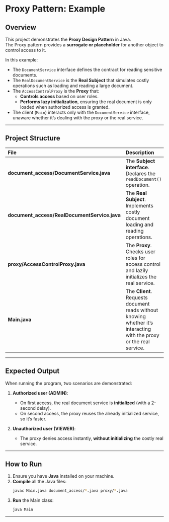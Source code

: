 # Proxy Pattern: Example

## Overview

This project demonstrates the **Proxy Design Pattern** in Java.  
The Proxy pattern provides a **surrogate or placeholder** for another object to control access to it.  

In this example:
- The `DocumentService` interface defines the contract for reading sensitive documents.
- The `RealDocumentService` is the **Real Subject** that simulates costly operations such as loading and reading a large document.
- The `AccessControlProxy` is the **Proxy** that:
  - **Controls access** based on user roles.
  - **Performs lazy initialization**, ensuring the real document is only loaded when authorized access is granted.
- The client (`Main`) interacts only with the `DocumentService` interface, unaware whether it’s dealing with the proxy or the real service.

---

## Project Structure

| File | Description |
| :--- | :--- |
| **document_access/DocumentService.java** | The **Subject interface**. Declares the `readDocument()` operation. |
| **document_access/RealDocumentService.java** | The **Real Subject**. Implements costly document loading and reading operations. |
| **proxy/AccessControlProxy.java** | The **Proxy**. Checks user roles for access control and lazily initializes the real service. |
| **Main.java** | The **Client**. Requests document reads without knowing whether it’s interacting with the proxy or the real service. |

---

## Expected Output

When running the program, two scenarios are demonstrated:

1. **Authorized user (ADMIN)**:  
   - On first access, the real document service is **initialized** (with a 2-second delay).  
   - On second access, the proxy reuses the already initialized service, so it’s faster.

2. **Unauthorized user (VIEWER)**:  
   - The proxy denies access instantly, **without initializing** the costly real service.


---

## How to Run

1. Ensure you have **Java** installed on your machine.
2. **Compile** all the Java files:
    ```bash
    javac Main.java document_access/*.java proxy/*.java
    ```
3. **Run** the Main class:
    ```bash
    java Main
    ```

---
